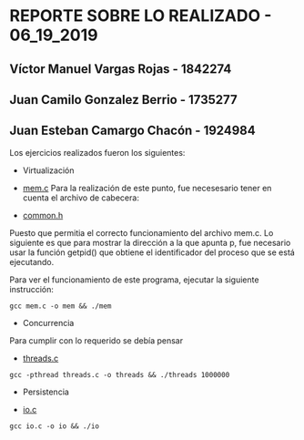 # REPORTE SOBRE LO REALIZADO - 06_19_2019

## Víctor Manuel Vargas Rojas  - 1842274
## Juan Camilo Gonzalez Berrio - 1735277 
## Juan Esteban Camargo Chacón - 1924984

Los ejercicios realizados fueron los siguientes:

* Virtualización

* [mem.c](mem.c)
Para la realización de este punto, fue necesesario tener en cuenta el archivo de 
cabecera:

* [common.h](common.h)

Puesto que permitia el correcto funcionamiento del archivo mem.c. Lo siguiente es que
para mostrar la dirección a la que apunta p, fue necesario usar la función getpid() que
obtiene el identificador del proceso que se está ejecutando.
 
Para ver el funcionamiento de este programa, ejecutar la siguiente instrucción:

```
gcc mem.c -o mem && ./mem

```
* Concurrencia

Para cumplir con lo requerido se debía pensar

* [threads.c](threads.c)

```
gcc -pthread threads.c -o threads && ./threads 1000000

```

* Persistencia

* [io.c](io.c)
```
gcc io.c -o io && ./io

```
